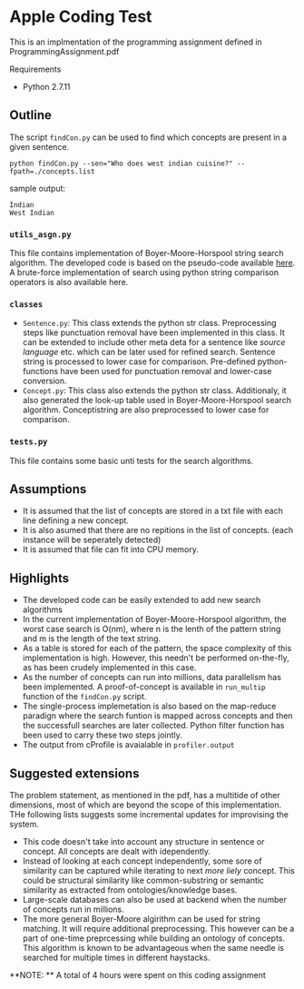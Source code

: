 # Apple Coding Test
This is an implmentation of the programming assignment defined in ProgrammingAssignment.pdf

Requirements
- Python 2.7.11

## Outline
The script `findCon.py` can be used to find which concepts are present in a given sentence.
```
python findCon.py --sen="Who does west indian cuisine?" --fpath=./concepts.list
```
sample output:
```
Indian
West Indian
```
### `utils_asgn.py` 
This file contains implementation of Boyer-Moore-Horspool string search algorithm. The developed code is based on the pseudo-code available [here](https://en.wikipedia.org/wiki/Boyer%E2%80%93Moore%E2%80%93Horspool_algorithm#Description). A brute-force implementation of search using python string comparison operators is also available here. 

### `classes`
- `Sentence.py`: This class extends the python str class. Preprocessing steps like punctuation removal have been implemented in this class. It can be extended to include other meta deta for a sentence like *source language* etc. which can be later used for refined search. Sentence string is processed to lower case for comparison. Pre-defined python-functions have been used for punctuation removal and lower-case conversion.
- `Concept.py`: This class also extends the python str class. Additionaly, it also generated the look-up table used in Boyer-Moore-Horspool search algorithm. Conceptistring are also preprocessed to lower case for comparison.

### `tests.py`
This file contains some basic unti tests for the search algorithms.


## Assumptions
- It is assumed that the list of concepts are stored in a txt file with each line defining a new concept. 
- It is also asumed that there are no repitions in the list of concepts. (each instance will be seperately detected)
- It is assumed that file can fit into CPU memory. 

## Highlights
- The developed code can be easily extended to add new search algorithms
- In the current implementation of Boyer-Moore-Horspool algorithm, the worst case search is O(nm), where n is the lenth of the pattern string and m is the length of the text string.
- As a table is stored for each of the pattern, the space complexity of this implementation is high. However, this needn't be performed on-the-fly, as has been crudely implemented in this case. 
- As the number of concepts can run into millions, data parallelism has been implemented. A proof-of-concept is available in `run_multip` function of the `findCon.py` script.
- The single-process implemetation is also based on the map-reduce paradign where the search funtion is mapped across concepts and then the successfull searches are later collected. Python filter function has been used to carry these two steps jointly.
- The output from cProfile is avaialable in `profiler.output`

## Suggested extensions

The problem statement, as mentioned in the pdf, has a multitide of other dimensions, most of which are beyond the scope of this implementation. THe following lists suggests some incremental updates for improvising the system. 
 
- This code doesn't take into account any structure in sentence or concept. All concepts are dealt with idependently. 
- Instead of looking at each concept independently, some sore of similarity can be captured while iterating to next *more liely* concept. This could be structural similarity like common-substring or semantic similarity as extracted from ontologies/knowledge bases. 
- Large-scale databases can also be used at backend when the number of concepts run in millions. 
- The more general Boyer-Moore algirithm can be used for string matching. It will require additional preprocessing. This however can be a part of one-time preprcessing while building an ontology of concepts. This algorithm is known to be advantageous when the same needle is searched for multiple times in different haystacks.

**NOTE: ** A total of 4 hours were spent on this coding assignment
